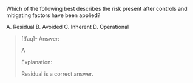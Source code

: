 
Which of the following best describes the risk present after controls and mitigating factors have been applied? 

A. Residual 
B. Avoided 
C. Inherent 
D. Operational

> [!faq]- Answer: 
> 
> A 
> 
> Explanation: 
> 
> Residual is a correct answer.

